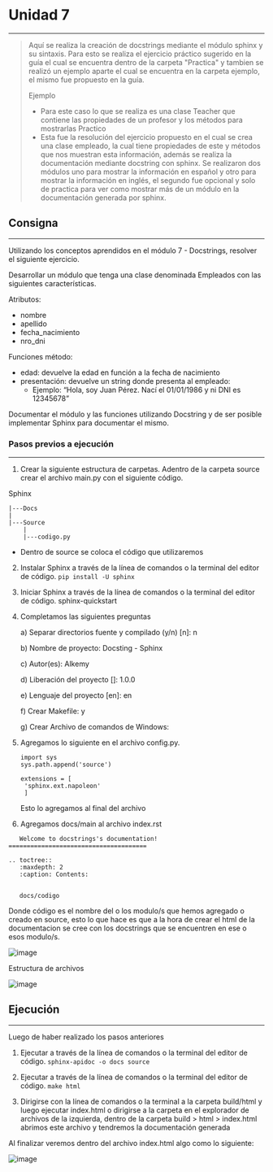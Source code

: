 # Unidad 7
----
>Aquí se realiza la creación de docstrings mediante el módulo sphinx y su sintaxis.
>Para esto se realiza el ejercicio práctico sugerido en la guía el cual se encuentra dentro de la carpeta "Practica" y tambien se realizó un ejemplo aparte el cual se encuentra en la carpeta ejemplo, el mismo fue propuesto en la guía.
>
>Ejemplo
>* Para este caso lo que se realiza es una clase Teacher que contiene las propiedades de un profesor y los métodos para mostrarlas
>Practico
>* Esta fue la resolución del ejercicio propuesto en el cual se crea una clase empleado, la cual tiene propiedades de este y métodos que nos muestran esta información, además se realiza la documentación mediante docstring con sphinx. Se realizaron dos módulos uno para mostrar la información en español y otro para mostrar la información en inglés, el segundo fue opcional y solo de practica para ver como mostrar más de un módulo en la documentación generada por sphinx.

## Consigna
----
Utilizando los conceptos aprendidos en el módulo 7 - Docstrings,
resolver el siguiente ejercicio.

Desarrollar un módulo que tenga una clase denominada Empleados
con las siguientes características.

Atributos:
* nombre
* apellido
* fecha_nacimiento
* nro_dni

Funciones método:
* edad: devuelve la edad en función a la fecha de nacimiento
* presentación: devuelve un string donde presenta al empleado:
    * Ejemplo: “Hola, soy Juan Pérez. Nací el 01/01/1986 y ni DNI
es 12345678”

Documentar el módulo y las funciones utilizando Docstring y de ser
posible implementar Sphinx para documentar el mismo.

### Pasos previos a ejecución
----
1. Crear la siguiente estructura de carpetas. Adentro de la carpeta
source crear el archivo main.py con el siguiente código.

Sphinx

~~~
|---Docs
|
|---Source    
    |
    |---codigo.py
~~~

* Dentro de source se coloca el código que utilizaremos

2. Instalar Sphinx a través de la línea de comandos o la terminal del
editor de código. <code>pip install -U sphinx</code>

3. Iniciar Sphinx a través de la línea de comandos o la terminal del
editor de código. sphinx-quickstart

4. Completamos las siguientes preguntas

    a) Separar directorios fuente y compilado (y/n) [n]: n

    b) Nombre de proyecto: Docsting - Sphinx

    c) Autor(es): Alkemy

    d) Liberación del proyecto []: 1.0.0

    e) Lenguaje del proyecto [en]: en
    
    f) Crear Makefile: y
    
    g) Crear Archivo de comandos de Windows:

5. Agregamos lo siguiente en el archivo config.py.
   
   ~~~
   import sys
   sys.path.append('source')

   extensions = [
    'sphinx.ext.napoleon'
    ]
   ~~~

   Esto lo agregamos al final del archivo

6. Agregamos docs/main al archivo index.rst
   
~~~
   Welcome to docstrings's documentation!
======================================

.. toctree::
   :maxdepth: 2
   :caption: Contents:

      
   docs/codigo
~~~

Donde código es el nombre del o los modulo/s que hemos agregado o creado en source, esto lo que hace es que a la hora de crear el html de la documentacion se cree con los docstrings que se encuentren en ese o esos modulo/s.

![image](https://user-images.githubusercontent.com/76167482/201475356-a00bff4e-ee0a-4985-b7fb-1817fee2b76d.png)

Estructura de archivos

![image](https://user-images.githubusercontent.com/76167482/201475368-485eac3f-ba4f-4c0e-8d21-453ff7e5602c.png)

## Ejecución
----
Luego de haber realizado los pasos anteriores

1. Ejecutar a través de la línea de comandos o la terminal del editor
de código. <code>sphinx-apidoc -o docs source</code>

2. Ejecutar a través de la línea de comandos o la terminal del editor
de código. <code>make html</code>

3. Dirigirse con la línea de comandos o la terminal a la carpeta
build/html y luego ejecutar index.html o dirigirse a la carpeta en el explorador de 
archivos de la izquierda, dentro de la carpeta build > html > index.html abrimos este archivo y tendremos la documentación generada

Al finalizar veremos dentro del archivo index.html algo como lo siguiente:

![image](https://user-images.githubusercontent.com/76167482/201475405-b5de4bd9-44aa-4f48-82b9-c2629d2f8c53.png)